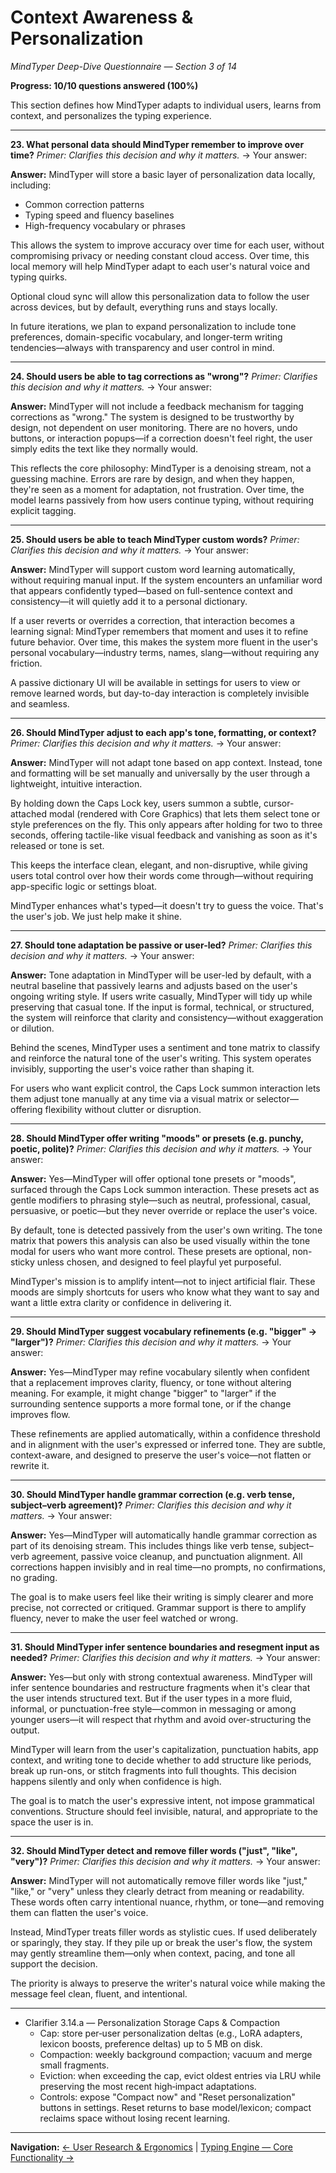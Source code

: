 # Context Awareness & Personalization

_MindTyper Deep-Dive Questionnaire — Section 3 of 14_

**Progress: 10/10 questions answered (100%)**

This section defines how MindTyper adapts to individual users, learns from context, and personalizes the typing experience.

---

**23. What personal data should MindTyper remember to improve over time?**
_Primer: Clarifies this decision and why it matters._
→ Your answer:

**Answer:** MindTyper will store a basic layer of personalization data locally, including:

- Common correction patterns
- Typing speed and fluency baselines
- High-frequency vocabulary or phrases

This allows the system to improve accuracy over time for each user, without compromising privacy or needing constant cloud access. Over time, this local memory will help MindTyper adapt to each user's natural voice and typing quirks.

Optional cloud sync will allow this personalization data to follow the user across devices, but by default, everything runs and stays locally.

In future iterations, we plan to expand personalization to include tone preferences, domain-specific vocabulary, and longer-term writing tendencies—always with transparency and user control in mind.

---

**24. Should users be able to tag corrections as "wrong"?**
_Primer: Clarifies this decision and why it matters._
→ Your answer:

**Answer:** MindTyper will not include a feedback mechanism for tagging corrections as "wrong." The system is designed to be trustworthy by design, not dependent on user monitoring. There are no hovers, undo buttons, or interaction popups—if a correction doesn't feel right, the user simply edits the text like they normally would.

This reflects the core philosophy: MindTyper is a denoising stream, not a guessing machine. Errors are rare by design, and when they happen, they're seen as a moment for adaptation, not frustration. Over time, the model learns passively from how users continue typing, without requiring explicit tagging.

---

**25. Should users be able to teach MindTyper custom words?**
_Primer: Clarifies this decision and why it matters._
→ Your answer:

**Answer:** MindTyper will support custom word learning automatically, without requiring manual input. If the system encounters an unfamiliar word that appears confidently typed—based on full-sentence context and consistency—it will quietly add it to a personal dictionary.

If a user reverts or overrides a correction, that interaction becomes a learning signal: MindTyper remembers that moment and uses it to refine future behavior. Over time, this makes the system more fluent in the user's personal vocabulary—industry terms, names, slang—without requiring any friction.

A passive dictionary UI will be available in settings for users to view or remove learned words, but day-to-day interaction is completely invisible and seamless.

---

**26. Should MindTyper adjust to each app's tone, formatting, or context?**
_Primer: Clarifies this decision and why it matters._
→ Your answer:

**Answer:** MindTyper will not adapt tone based on app context. Instead, tone and formatting will be set manually and universally by the user through a lightweight, intuitive interaction.

By holding down the Caps Lock key, users summon a subtle, cursor-attached modal (rendered with Core Graphics) that lets them select tone or style preferences on the fly. This only appears after holding for two to three seconds, offering tactile-like visual feedback and vanishing as soon as it's released or tone is set.

This keeps the interface clean, elegant, and non-disruptive, while giving users total control over how their words come through—without requiring app-specific logic or settings bloat.

MindTyper enhances what's typed—it doesn't try to guess the voice. That's the user's job. We just help make it shine.

---

**27. Should tone adaptation be passive or user-led?**
_Primer: Clarifies this decision and why it matters._
→ Your answer:

**Answer:** Tone adaptation in MindTyper will be user-led by default, with a neutral baseline that passively learns and adjusts based on the user's ongoing writing style. If users write casually, MindTyper will tidy up while preserving that casual tone. If the input is formal, technical, or structured, the system will reinforce that clarity and consistency—without exaggeration or dilution.

Behind the scenes, MindTyper uses a sentiment and tone matrix to classify and reinforce the natural tone of the user's writing. This system operates invisibly, supporting the user's voice rather than shaping it.

For users who want explicit control, the Caps Lock summon interaction lets them adjust tone manually at any time via a visual matrix or selector—offering flexibility without clutter or disruption.

---

**28. Should MindTyper offer writing "moods" or presets (e.g. punchy, poetic, polite)?**
_Primer: Clarifies this decision and why it matters._
→ Your answer:

**Answer:** Yes—MindTyper will offer optional tone presets or "moods", surfaced through the Caps Lock summon interaction. These presets act as gentle modifiers to phrasing style—such as neutral, professional, casual, persuasive, or poetic—but they never override or replace the user's voice.

By default, tone is detected passively from the user's own writing. The tone matrix that powers this analysis can also be used visually within the tone modal for users who want more control. These presets are optional, non-sticky unless chosen, and designed to feel playful yet purposeful.

MindTyper's mission is to amplify intent—not to inject artificial flair. These moods are simply shortcuts for users who know what they want to say and want a little extra clarity or confidence in delivering it.

---

**29. Should MindTyper suggest vocabulary refinements (e.g. "bigger" → "larger")?**
_Primer: Clarifies this decision and why it matters._
→ Your answer:

**Answer:** Yes—MindTyper may refine vocabulary silently when confident that a replacement improves clarity, fluency, or tone without altering meaning. For example, it might change "bigger" to "larger" if the surrounding sentence supports a more formal tone, or if the change improves flow.

These refinements are applied automatically, within a confidence threshold and in alignment with the user's expressed or inferred tone. They are subtle, context-aware, and designed to preserve the user's voice—not flatten or rewrite it.

---

**30. Should MindTyper handle grammar correction (e.g. verb tense, subject–verb agreement)?**
_Primer: Clarifies this decision and why it matters._
→ Your answer:

**Answer:** Yes—MindTyper will automatically handle grammar correction as part of its denoising stream. This includes things like verb tense, subject–verb agreement, passive voice cleanup, and punctuation alignment. All corrections happen invisibly and in real time—no prompts, no confirmations, no grading.

The goal is to make users feel like their writing is simply clearer and more precise, not corrected or critiqued. Grammar support is there to amplify fluency, never to make the user feel watched or wrong.

---

**31. Should MindTyper infer sentence boundaries and resegment input as needed?**
_Primer: Clarifies this decision and why it matters._
→ Your answer:

**Answer:** Yes—but only with strong contextual awareness. MindTyper will infer sentence boundaries and restructure fragments when it's clear that the user intends structured text. But if the user types in a more fluid, informal, or punctuation-free style—common in messaging or among younger users—it will respect that rhythm and avoid over-structuring the output.

MindTyper will learn from the user's capitalization, punctuation habits, app context, and writing tone to decide whether to add structure like periods, break up run-ons, or stitch fragments into full thoughts. This decision happens silently and only when confidence is high.

The goal is to match the user's expressive intent, not impose grammatical conventions. Structure should feel invisible, natural, and appropriate to the space the user is in.

---

**32. Should MindTyper detect and remove filler words ("just", "like", "very")?**
_Primer: Clarifies this decision and why it matters._
→ Your answer:

**Answer:** MindTyper will not automatically remove filler words like "just," "like," or "very" unless they clearly detract from meaning or readability. These words often carry intentional nuance, rhythm, or tone—and removing them can flatten the user's voice.

Instead, MindTyper treats filler words as stylistic cues. If used deliberately or sparingly, they stay. If they pile up or break the user's flow, the system may gently streamline them—only when context, pacing, and tone all support the decision.

The priority is always to preserve the writer's natural voice while making the message feel clean, fluent, and intentional.

---

- Clarifier 3.14.a — Personalization Storage Caps & Compaction
  - Cap: store per‑user personalization deltas (e.g., LoRA adapters, lexicon boosts, preference deltas) up to 5 MB on disk.
  - Compaction: weekly background compaction; vacuum and merge small fragments.
  - Eviction: when exceeding the cap, evict oldest entries via LRU while preserving the most recent high‑impact adaptations.
  - Controls: expose "Compact now" and "Reset personalization" buttons in settings. Reset returns to base model/lexicon; compact reclaims space without losing recent learning.

---

**Navigation:**
[← User Research & Ergonomics](02_user_research_ergonomics.md) | [Typing Engine — Core Functionality →](04_typing_engine_core.md)
